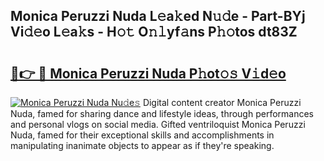 ## Monica Peruzzi Nuda L𝚎a𝚔ed N𝚞𝚍e - Part-BYj Vi𝚍𝚎o L𝚎a𝚔s - H𝚘𝚝 O𝚗𝚕yf𝚊ns P𝚑𝚘tos dt83Z

# <h2><a href="http://kfeh29.oniu.top/?m=Monica+Peruzzi+Nuda">🔗👉 🔴 Monica Peruzzi Nuda P𝚑ot𝚘𝚜 V𝚒d𝚎o</a></h2>

[![Monica Peruzzi Nuda Nu𝚍e𝚜](https://i.imgur.com/0qMVB7G.gif)](http://kfeh29.oniu.top/?m=Monica+Peruzzi+Nuda)
Digital content creator Monica Peruzzi Nuda, famed for sharing dance and lifestyle ideas, through performances and personal vlogs on social media. Gifted ventriloquist Monica Peruzzi Nuda, famed for their exceptional skills and accomplishments in manipulating inanimate objects to appear as if they're speaking.  
